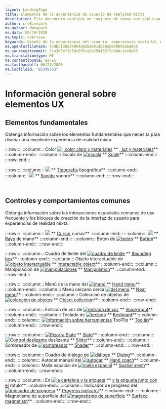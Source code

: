 ```yaml
---
layout: LandingPage
title: Elementos de la experiencia de usuario de realidad mixta
description: Este documento contiene un conjunto de temas que explican cómo diseñar dispositivos de realidad mixta.
author: cre8ivepark
ms.author: dongpark
ms.date: 06/19/2020
ms.topic: overview
keywords: Diseño de la experiencia del usuario, experiencia mixta UX, experiencia del usuario, patrones de la aplicación, controles, estilo, HoloLens, interacción, interacción espacial, IU espacial, elementos de la experiencia de usuario, comportamientos, bloques de creación, tipografía, color
ms.openlocfilehash: 4c9bcf3d5d4964a02ba091dbe02d078890aba036
ms.sourcegitcommit: 7ca383ef1c5dc895ca2a289435f2e9d4c1ee6e65
ms.translationtype: MT
ms.contentlocale: es-ES
ms.lasthandoff: 06/24/2020
ms.locfileid: "85345763"
---
```

# <a name="ux-elements-overview"></a>Información general sobre elementos UX
## <a name="foundational-elements"></a>Elementos fundamentales
Obtenga información sobre los elementos fundamentales que necesita para diseñar una excelente experiencia de realidad mixta.

:::row:::
    :::column:::
       Color [ ![ , color claro y materiales](images/640px-fragments.png)](color,-light-and-materials.md) ** [, luz y materiales](color,-light-and-materials.md)**
    :::column-end:::
    :::column:::
       Escala de [ ![ escala](images/volvo-cars-microsoft-hololens-experience01-640px.png)](scale.md) ** [Scale](scale.md)**
    :::column-end:::
:::row-end:::

:::row:::
    :::column:::
       [ ![ ](images/typography-cover.png)](typography.md) ** [Tipografía](typography.md) tipográfica**
    :::column-end:::
    :::column:::
       [ ![ ](images/spatialaudio.png)](spatial-sound-design.md) ** [Sonido](spatial-sound-design.md) sonoro**
    :::column-end:::
:::row-end:::

<br>

## <a name="common-controls-and-behaviors"></a>Controles y comportamientos comunes
Obtenga información sobre las interacciones espaciales comunes de uso frecuente y los bloques de creación de la interfaz de usuario para experiencias de realidad mixta.

:::row:::
    :::column:::
       [ ![ ](images/UX/UX_Hero_Cursor.jpg)](cursors.md) ** [Cursor](cursors.md) cursor**
    :::column-end:::
    :::column:::
       [ ![ ](images/UX/UX_Hero_HandRay.jpg)](point-and-commit.md) ** [Rayo](point-and-commit.md) de mano**
    :::column-end:::
    :::column:::
       Botón de [ ![ botón](images/UX/UX_Hero_Button.jpg)](button.md) ** [Button](button.md)**
    :::column-end:::
:::row-end:::

:::row:::
    :::column:::
       Cuadro de límite del [ ![ cuadro de límite](images/UX/UX_Hero_BoundingBox.jpg)](app-bar-and-bounding-box.md) ** [Bounding box](app-bar-and-bounding-box.md)**
    :::column-end:::
    :::column:::
       Objeto interactuable de [ ![ objeto interactuable](images/UX/UX_Hero_Interactable.jpg)](interactable-object.md) ** [Interactable object](interactable-object.md)**
    :::column-end:::
    :::column:::
       Manipulación de [ ![ manipulaciones](images/UX/UX_Hero_Manipulation.jpg)](direct-manipulation.md) ** [Manipulation](direct-manipulation.md)**
    :::column-end:::
:::row-end:::

:::row:::
    :::column:::
       Menú de la mano del [ ![ menú](images/UX/UX_Hero_HandMenu.jpg)](hand-menu.md) ** [Hand menu](hand-menu.md)**
    :::column-end:::
    :::column:::
       Menú cercano cerca [ ![ del menú](images/UX/UX_Hero_NearMenu.jpg)](near-menu.md) ** [Near menu](near-menu.md)**
    :::column-end:::
    :::column:::
       Colección de objetos de [ ![ colección de objetos](images/UX/UX_Hero_ObjectCollection.jpg)](object-collection.md) ** [Object collection](object-collection.md)**
    :::column-end:::
:::row-end:::

:::row:::
    :::column:::
       Entrada de voz de [ ![ entrada de voz](images/UX/UX_Hero_VoiceCommand.jpg)](voice-input.md) ** [Voice input](voice-input.md)**
    :::column-end:::
    :::column:::
       Teclado de [ ![ teclado](images/UX/UX_Hero_Keyboard.jpg)](keyboard.md) ** [Keyboard](keyboard.md)**
    :::column-end:::
    :::column:::
       [ ![ Información sobre herramientas](images/UX/UX_Hero_Tooltip.jpg)](tooltip.md) ToolTip ** [Tooltip](tooltip.md)**
    :::column-end:::
:::row-end:::

:::row:::
    :::column:::
       [ ![ Pizarra Slate](images/UX/UX_Hero_Slate.jpg)](slate.md) ** [Slate](slate.md)**
    :::column-end:::
    :::column:::
       [ ![ Control deslizante](images/UX/UX_Hero_Slider.jpg)](slider.md) deslizante ** [Slider](slider.md)**
    :::column-end:::
    :::column:::
        Sombreador de [ ![ sombreador](images/UX/UX_Hero_StandardShader.jpg)](shader.md) ** [Shader](shader.md)**
    :::column-end:::
:::row-end:::

:::row:::
    :::column:::
       Cuadro de diálogo de [ ![ diálogo](images/UX/MRTK_UX_Dialog.jpg)](dialog-ui.md) ** [Dialog](dialog-ui.md)**
    :::column-end:::
    :::column:::
       Autocar manual del [ ![ autocar](images/HandCoach/MRTK_handCoach.jpg)](hand-coach.md) ** [Hand coach](hand-coach.md)**
    :::column-end:::
    :::column:::
       Malla espacial de [ ![ malla espacial](images/UX/MRTK_PulseShader_SpatialMesh.gif)](spatial-mesh-ux.md) ** [Spatial mesh](spatial-mesh-ux.md)**
    :::column-end:::
:::row-end:::

:::row:::
    :::column:::
        En [ ![ la cartelera y la etiqueta](images/UX/MRTK_TagAlong.gif)](billboarding-and-tag-along.md) ** [y la etiqueta junto con el](billboarding-and-tag-along.md) rótulo**
    :::column-end:::
    :::column:::
       Indicador de progreso del [ ![ indicador de progreso](images/UX/MRTK_ProgressIndicator.gif)](progress.md) ** [Progress indicator](progress.md)**
    :::column-end:::
    :::column:::
       Magnetismo de superficie del [ ![ magnetismo de superficie](images/UX/MRTK_SurfaceMagnetism.gif)](surface-magnetism.md) ** [Surface magnetism](surface-magnetism.md)**
    :::column-end:::
:::row-end:::

<br>

